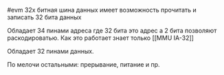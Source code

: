 #evm 
32х битная шина данных имеет возможность прочитать и записать 32 бита данных

Обладает 34 пинами адреса где 32 бита это адрес а 2 бита позволяют раскодироватью. Как это работает знает только [[MMU IA-32]]

Обладает 32 пинами данных.

По мелочи остальными: прерывание, питание и пр.

